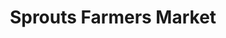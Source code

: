 ---
title: "Sprouts Farmers Market"
url: /huntington-beach/sprouts-farmers-market-warner-avenue/
shop: supermarket
---